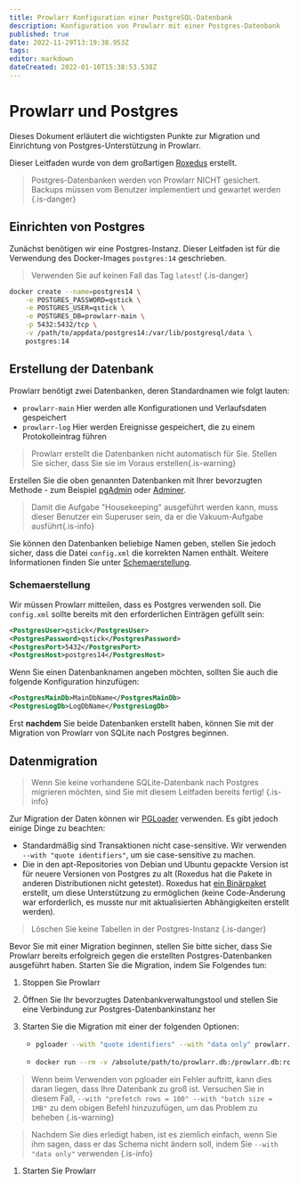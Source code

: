 ```yaml
---
title: Prowlarr Konfiguration einer PostgreSQL-Datenbank
description: Konfiguration von Prowlarr mit einer Postgres-Datenbank
published: true
date: 2022-11-29T13:19:38.953Z
tags: 
editor: markdown
dateCreated: 2022-01-10T15:38:53.538Z
---
```


# Prowlarr und Postgres

Dieses Dokument erläutert die wichtigsten Punkte zur Migration und Einrichtung von Postgres-Unterstützung in Prowlarr.

Dieser Leitfaden wurde von dem großartigen [Roxedus](https://github.com/Roxedus) erstellt.

> Postgres-Datenbanken werden von Prowlarr NICHT gesichert. Backups müssen vom Benutzer implementiert und gewartet werden
{.is-danger}

## Einrichten von Postgres

Zunächst benötigen wir eine Postgres-Instanz. Dieser Leitfaden ist für die Verwendung des Docker-Images `postgres:14` geschrieben.

> Verwenden Sie auf keinen Fall das Tag `latest`! {.is-danger}

```bash
docker create --name=postgres14 \
    -e POSTGRES_PASSWORD=qstick \
    -e POSTGRES_USER=qstick \
    -e POSTGRES_DB=prowlarr-main \
    -p 5432:5432/tcp \
    -v /path/to/appdata/postgres14:/var/lib/postgresql/data \
    postgres:14
```

## Erstellung der Datenbank

Prowlarr benötigt zwei Datenbanken, deren Standardnamen wie folgt lauten:

- `prowlarr-main`   Hier werden alle Konfigurationen und Verlaufsdaten gespeichert
- `prowlarr-log`    Hier werden Ereignisse gespeichert, die zu einem Protokolleintrag führen

> Prowlarr erstellt die Datenbanken nicht automatisch für Sie. Stellen Sie sicher, dass Sie sie im Voraus erstellen{.is-warning}

Erstellen Sie die oben genannten Datenbanken mit Ihrer bevorzugten Methode - zum Beispiel [pgAdmin](https://www.pgadmin.org/) oder [Adminer](https://www.adminer.org/).

> Damit die Aufgabe "Housekeeping" ausgeführt werden kann, muss dieser Benutzer ein Superuser sein, da er die Vakuum-Aufgabe ausführt{.is-info}

Sie können den Datenbanken beliebige Namen geben, stellen Sie jedoch sicher, dass die Datei `config.xml` die korrekten Namen enthält. Weitere Informationen finden Sie unter [Schemaerstellung](/prowlarr/postgres-setup#schema-creation).

### Schemaerstellung

Wir müssen Prowlarr mitteilen, dass es Postgres verwenden soll. Die `config.xml` sollte bereits mit den erforderlichen Einträgen gefüllt sein:

```xml
<PostgresUser>qstick</PostgresUser>
<PostgresPassword>qstick</PostgresPassword>
<PostgresPort>5432</PostgresPort>
<PostgresHost>postgres14</PostgresHost>
```

Wenn Sie einen Datenbanknamen angeben möchten, sollten Sie auch die folgende Konfiguration hinzufügen:

```xml
<PostgresMainDb>MainDbName</PostgresMainDb>
<PostgresLogDb>LogDbName</PostgresLogDb>
```

Erst **nachdem** Sie beide Datenbanken erstellt haben, können Sie mit der Migration von Prowlarr von SQLite nach Postgres beginnen.

## Datenmigration

> Wenn Sie keine vorhandene SQLite-Datenbank nach Postgres migrieren möchten, sind Sie mit diesem Leitfaden bereits fertig! {.is-info}

Zur Migration der Daten können wir [PGLoader](https://github.com/dimitri/pgloader) verwenden. Es gibt jedoch einige Dinge zu beachten:

- Standardmäßig sind Transaktionen nicht case-sensitive. Wir verwenden `--with "quote identifiers"`, um sie case-sensitive zu machen.
- Die in den apt-Repositories von Debian und Ubuntu gepackte Version ist für neuere Versionen von Postgres zu alt (Roxedus hat die Pakete in anderen Distributionen nicht getestet).
  Roxedus hat [ein Binärpaket](https://github.com/Roxedus/Pgloader-bin) erstellt, um diese Unterstützung zu ermöglichen (keine Code-Änderung war erforderlich, es musste nur mit aktualisierten Abhängigkeiten erstellt werden).

> Löschen Sie keine Tabellen in der Postgres-Instanz {.is-danger}

Bevor Sie mit einer Migration beginnen, stellen Sie bitte sicher, dass Sie Prowlarr bereits erfolgreich gegen die erstellten Postgres-Datenbanken ausgeführt haben. Starten Sie die Migration, indem Sie Folgendes tun:

1. Stoppen Sie Prowlarr
1. Öffnen Sie Ihr bevorzugtes Datenbankverwaltungstool und stellen Sie eine Verbindung zur Postgres-Datenbankinstanz her
1. Starten Sie die Migration mit einer der folgenden Optionen:

    - ```bash
      pgloader --with "quote identifiers" --with "data only" prowlarr.db 'postgresql://qstick:qstick@localhost/prowlarr-main'
      ```

    - ```bash
      docker run --rm -v /absolute/path/to/prowlarr.db:/prowlarr.db:ro --network=host ghcr.io/roxedus/pgloader --with "quote identifiers" --with "data only" /prowlarr.db "postgresql://qstick:qstick@localhost/prowlarr-main"
      ```

  > Wenn beim Verwenden von pgloader ein Fehler auftritt, kann dies daran liegen, dass Ihre Datenbank zu groß ist. Versuchen Sie in diesem Fall, `--with "prefetch rows = 100" --with "batch size = 1MB"` zu dem obigen Befehl hinzuzufügen, um das Problem zu beheben
  {.is-warning}

  > Nachdem Sie dies erledigt haben, ist es ziemlich einfach, wenn Sie ihm sagen, dass er das Schema nicht ändern soll, indem Sie `--with "data only"` verwenden
  {.is-info}

1. Starten Sie Prowlarr